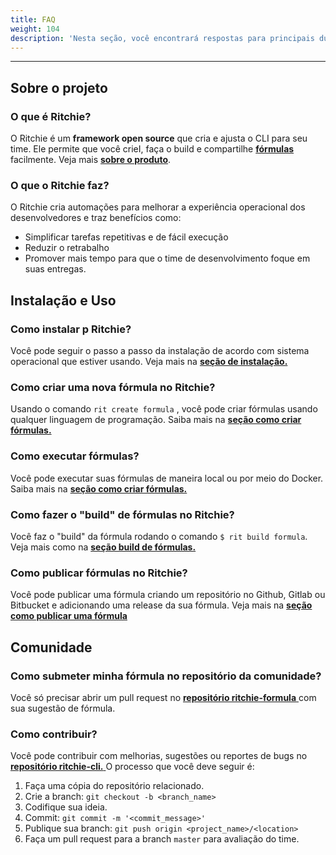 ```yaml
---
title: FAQ
weight: 104
description: 'Nesta seção, você encontrará respostas para principais dúvidas sobre Ritchie.'
---
```


---

## Sobre o projeto

### O que é Ritchie?

O Ritchie é um **framework open source** que cria e ajusta o CLI para seu time. Ele permite que você crieI, faça o build e compartilhe [**fórmulas**](principais-conceitos#formulas) facilmente. Veja mais [**sobre o produto**](sobre-ritchie).

### O que o Ritchie faz?

O Ritchie cria automações para melhorar a experiência operacional dos desenvolvedores e traz benefícios como:

* Simplificar tarefas repetitivas e de fácil execução
* Reduzir o retrabalho 
* Promover mais tempo para que o time de desenvolvimento foque em suas entregas.

## Instalação e Uso

### Como instalar p Ritchie? 

Você pode seguir o passo a passo da instalação de acordo com sistema operacional que estiver usando. Veja mais na [**seção de instalação.** ](getting-started/instalacao-cli/)

### Como criar uma nova fórmula no Ritchie?

Usando o comando `rit create formula` , você pode criar fórmulas usando qualquer linguagem de programação. Saiba mais na [**seção como criar fórmulas.** ](tutorials/formulas/como-criar-formulas)

### Como executar fórmulas?

Você pode executar suas fórmulas de maneira local ou por meio do Docker. Saiba mais na [**seção como criar fórmulas.** ](tutorials/formulas/como-criar-formulas)

### Como fazer o "build" de fórmulas no Ritchie? 

Você faz o "build" da fórmula rodando o comando `$ rit build formula`. Veja mais como na [**seção build de fórmulas.**](tutorials/formulas/como-buildar-formulas)

### Como publicar fórmulas no Ritchie?

Você pode publicar uma fórmula criando um repositório no Github, Gitlab ou Bitbucket e adicionando uma release da sua fórmula. Veja mais na [**seção como publicar uma fórmula**](tutorials/formulas/como-publicar-formulas) 

## Comunidade

### Como submeter minha fórmula no repositório da comunidade?

Você só precisar abrir um pull request no [**repositório ritchie-formula** ](https://github.com/ZupIT/ritchie-formulas) com sua sugestão de fórmula.

### Como contribuir?

Você pode contribuir com melhorias, sugestões ou reportes de bugs no [**repositório ritchie-cli.** ](https://github.com/ZupIT/ritchie-cli) O processo que você deve seguir é:

1. Faça uma cópia do repositório relacionado.
2. Crie a branch: `git checkout -b <branch_name>`
3. Codifique sua ideia.
4. Commit: `git commit -m '<commit_message>'`
5. Publique sua branch: `git push origin <project_name>/<location>`
6. Faça um pull request para a branch `master` para avaliação do time.

